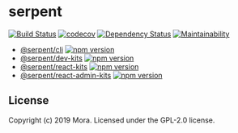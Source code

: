 # serpent

[![Build Status][travis-image]][travis-url]
[![codecov](https://codecov.io/gh/qiu8310/serpent/branch/master/graph/badge.svg)](https://codecov.io/gh/qiu8310/serpent)
[![Dependency Status][dependency-image]][dependency-url]
[![Maintainability](https://api.codeclimate.com/v1/badges/abdf354baaac407e8052/maintainability)](https://codeclimate.com/github/qiu8310/serpent/maintainability)


* [@serpent/cli](./projects/serpent-cli)
  [![npm version](https://badge.fury.io/js/%40serpent%2Fcli.svg)](https://badge.fury.io/js/%40serpent%2Fcli)
* [@serpent/dev-kits](./projects/serpent-dev-kits)
  [![npm version](https://badge.fury.io/js/%40serpent%2Fdev-kits.svg)](https://badge.fury.io/js/%40serpent%2Fdev-kits)
* [@serpent/react-kits](./projects/serpent-react-kits)
  [![npm version](https://badge.fury.io/js/%40serpent%2Freact-kits.svg)](https://badge.fury.io/js/%40serpent%2Freact-kits)
* [@serpent/react-admin-kits](./projects/serpent-react-admin-kits)
  [![npm version](https://badge.fury.io/js/%40serpent%2Freact-admin-kits.svg)](https://badge.fury.io/js/%40serpent%2Freact-admin-kits)





## License

Copyright (c) 2019 Mora. Licensed under the GPL-2.0 license.

[travis-image]: https://travis-ci.org/qiu8310/serpent.svg?branch=master
[travis-url]: https://travis-ci.org/qiu8310/serpent
[dependency-image]: https://david-dm.org/qiu8310/serpent.svg?theme=shields.io
[dependency-url]: https://david-dm.org/qiu8310/serpent
